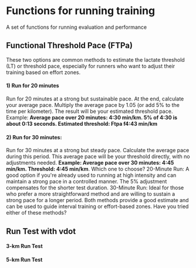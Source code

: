 #  Functions for running training
A set of functions for running evaluation and performance


## Functional Threshold Pace (FTPa)
These two options are common methods to estimate the lactate
threshold (LT) or threshold pace, especially for runners who want
 to adjust their training based on effort zones.

#### 1) Run for 20 minutes
Run for 20 minutes at a strong but sustainable pace. At the end, calculate
your average pace. Multiply the average pace by 1.05 (or add 5% to the
time per kilometer). The result will be your estimated threshold pace.
Example: **Average pace over 20 minutes: 4:30 min/km. 5% of 4:30 is about 0:13 seconds.
Estimated threshold: Ftpa f4:43 min/km**

#### 2) Run for 30 minutes:
Run for 30 minutes at a strong but steady pace. Calculate the average pace
during this period. This average pace will be your threshold directly,
with no adjustments needed. **Example: Average pace over 30 minutes: 4:45 min/km.
Threshold: 4:45 min/km**.
Which one to choose?
20-Minute Run: A good option if you're already used to running at high intensity and can maintain a strong pace in a controlled manner. The 5% adjustment compensates for the shorter test duration.
30-Minute Run: Ideal for those who prefer a more straightforward method and are willing to sustain a strong pace for a longer period.
Both methods provide a good estimate and can be used to guide interval training or effort-based zones. Have you tried either of these methods?

##  Run Test with vdot
#### 3-km Run Test
#### 5-km Run Test


